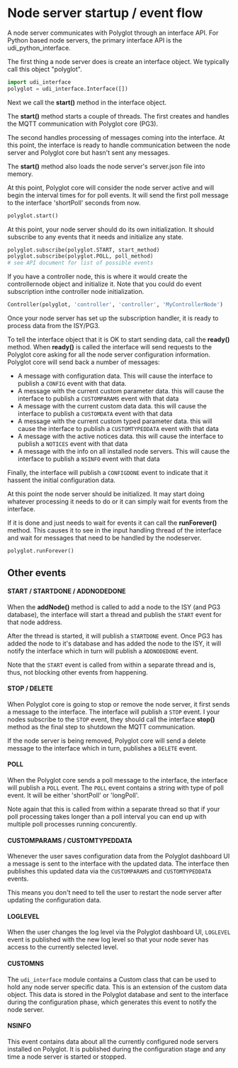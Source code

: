 # Node server startup / event flow

A node server communicates with Polyglot through an interface API. For Python based node servers, the primary interface API is the udi_python_interface. 

The first thing a node server does is create an interface object.  We typically call this object "polyglot".

```python
import udi_interface
polyglot = udi_interface.Interface([])
```

Next we call the __start()__ method in the interface object. 

The __start()__ method starts a couple of threads.  The first creates and handles the MQTT communication with Polyglot core (PG3). 

The second handles processing of messages coming into the interface. At this point, the interface is ready to handle communication between the node server and Polyglot core but hasn't sent any messages.

The __start()__ method also loads the node server's server.json file into memory.

At this point, Polyglot core will consider the node server active and will begin the interval times for for poll events.  It will send the first poll message to the interface 'shortPoll' seconds from now.

```python
polyglot.start()
```

At this point, your node server should do its own initialization.  It should subscribe to any events that it needs and initialize any state.

```python
polyglot.subscribe(polyglot.START, start_method)
polyglot.subscribe(polyglot.POLL, poll_method)
# see API document for list of possible events
```

If you have a controller node, this is where it would create the controllernode object and initialize it. Note that you could do event subscription inthe controller node initialization.

```python
Controller(polyglot, 'controller', 'controller', 'MyControllerNode')
```

Once your node server has set up the subscription handler, it is ready to process data from the ISY/PG3.  

To tell the interface object that it is OK to start sending data, call the __ready()__ method. When __ready()__ is called the interface will send requests to the Polyglot core asking for all the node server configuration information.  Polyglot core will send back a number of messages:

 * A message with configuration data.  This will cause the interface to publish a `CONFIG` event with that data.
 * A message with the current custom parameter data. this will cause the interface to publish a `CUSTOMPARAMS` event with that data
 * A message with the current custom data data. this will cause the interface to publish a `CUSTOMDATA` event with that data
 * A message with the current custom typed parameter data. this will cause the interface to publish a `CUSTOMTYPEDDATA` event with that data
 * A message with the active notices data. this will cause the interface to publish a `NOTICES` event with that data
 * A message with the info on all installed node servers. This will cause the interface to publish a `NSINFO` event with that data

Finally, the interface will publish a `CONFIGDONE` event to indicate that it hassent the initial configuration data.

At this point the node server should be initialized.  It may start doing whatever processing it needs to do or it can simply wait for events from the interface.  

If it is done and just needs to wait for events it can call the __runForever()__ method. This causes it to see in the input handling thread of the interface and wait for messages that need to be handled by the nodeserver.

```python
polyglot.runForever()
```

## Other events

#### START / STARTDONE / ADDNODEDONE
When the __addNode()__ method is called to add a node to the ISY (and PG3 database), the interface will start a thread and publish the `START` event for that node address. 

After the thread is started, it will publish a `STARTDONE` event. Once PG3 has added the node to it's database and has added the node to the ISY, it will notify the interface which in turn will publish a `ADDNODEDONE` event.  

Note that the `START` event is called from within a separate thread and is, thus, not blocking other events from happening.

#### STOP / DELETE
When Polyglot core is going to stop or remove the node server, it first sends a message to the interface.  The interface will publish a `STOP` event. I your nodes subscribe to the `STOP` event, they should call the interface __stop()__ method as the final step to shutdown the MQTT communication.

If the node server is being removed, Polyglot core will send a delete message to the interface which in turn, publishes a `DELETE` event.

#### POLL
When the Polyglot core sends a poll message to the interface, the interface will publish a `POLL` event.  The `POLL` event contains a string with type of poll event.  It will be either 'shortPoll' or 'longPoll'.

Note again that this is called from within a separate thread so that if your poll processing takes longer than a poll interval you can end up with multiple poll processes running concurently.  

#### CUSTOMPARAMS / CUSTOMTYPEDDATA
Whenever the user saves configuration data from the Polyglot dashboard UI a message is sent to the interface with the updated data.  The interface then publishes this updated data via the `CUSTOMPARAMS` and `CUSTOMTYPEDDATA` events.

This means you don't need to tell the user to restart the node server after updating the configuration data.

#### LOGLEVEL
When the user changes the log level via the Polyglot dashboard UI,  `LOGLEVEL` event is published with the new log level so that your node sever has access to the currently selected level.

#### CUSTOMNS
The `udi_interface` module contains a Custom class that can be used to hold any node server specific data.  This is an extension of the custom data object. This data is stored in the Polyglot database and sent to the interface during the configuration phase, which generates this event to notify the node server.

#### NSINFO
This event contains data about all the currently configured node servers installed on Polyglot. It is published during the configuration stage and any time a node server is started or stopped.
